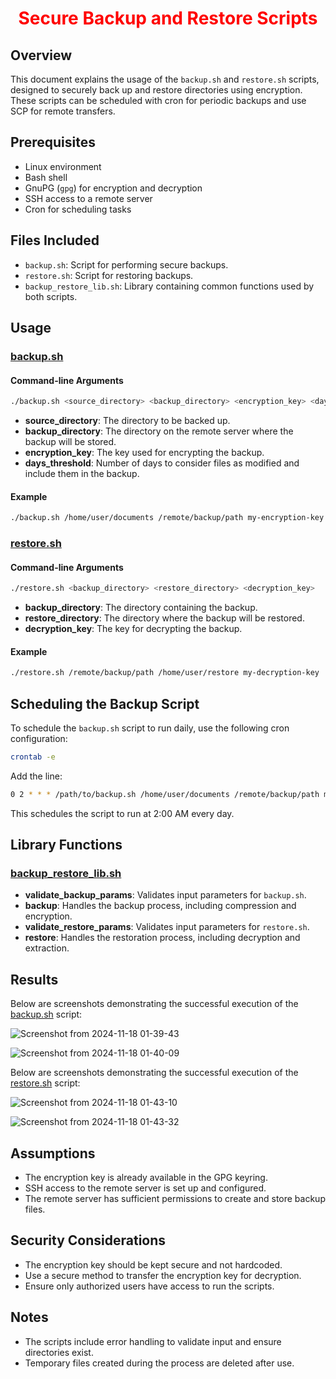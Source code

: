 <div align="center">
  <h1 style="color: red;"> Secure Backup and Restore Scripts </h1>
</div>

## Overview

This document explains the usage of the `backup.sh` and `restore.sh` scripts, designed to securely back up and restore directories using encryption. These scripts can be scheduled with cron for periodic backups and use SCP for remote transfers.

## Prerequisites

- Linux environment
- Bash shell
- GnuPG (`gpg`) for encryption and decryption
- SSH access to a remote server
- Cron for scheduling tasks

## Files Included

- `backup.sh`: Script for performing secure backups.
- `restore.sh`: Script for restoring backups.
- `backup_restore_lib.sh`: Library containing common functions used by both scripts.

## Usage

### [backup.sh](https://github.com/amrabunemr98/Backup-and-Restore-Bash/blob/main/Bash-Scripts/backup.sh)

#### Command-line Arguments

```bash
./backup.sh <source_directory> <backup_directory> <encryption_key> <days_threshold>
```

- **source\_directory**: The directory to be backed up.
- **backup\_directory**: The directory on the remote server where the backup will be stored.
- **encryption\_key**: The key used for encrypting the backup.
- **days\_threshold**: Number of days to consider files as modified and include them in the backup.

#### Example

```bash
./backup.sh /home/user/documents /remote/backup/path my-encryption-key 7
```

### [restore.sh](https://github.com/amrabunemr98/Backup-and-Restore-Bash/blob/main/Bash-Scripts/restore.sh)

#### Command-line Arguments

```bash
./restore.sh <backup_directory> <restore_directory> <decryption_key>
```

- **backup\_directory**: The directory containing the backup.
- **restore\_directory**: The directory where the backup will be restored.
- **decryption\_key**: The key for decrypting the backup.

#### Example

```bash
./restore.sh /remote/backup/path /home/user/restore my-decryption-key
```

## Scheduling the Backup Script

To schedule the `backup.sh` script to run daily, use the following cron configuration:

```bash
crontab -e
```

Add the line:

```bash
0 2 * * * /path/to/backup.sh /home/user/documents /remote/backup/path my-encryption-key 7
```

This schedules the script to run at 2:00 AM every day.

## Library Functions

### [backup_restore_lib.sh](https://github.com/amrabunemr98/Backup-and-Restore-Bash/blob/main/Bash-Scripts/backup_restore_lib.sh)

- **validate\_backup\_params**: Validates input parameters for `backup.sh`.
- **backup**: Handles the backup process, including compression and encryption.
- **validate\_restore\_params**: Validates input parameters for `restore.sh`.
- **restore**: Handles the restoration process, including decryption and extraction.

## Results

Below are screenshots demonstrating the successful execution of the [backup.sh](https://github.com/amrabunemr98/Backup-and-Restore-Bash/blob/main/Bash-Scripts/backup.sh) script:

![Screenshot from 2024-11-18 01-39-43](https://github.com/user-attachments/assets/286f2a75-3b73-433b-a063-e5ba78547cfe)

![Screenshot from 2024-11-18 01-40-09](https://github.com/user-attachments/assets/88b788b0-8444-4343-a104-e8ed19c1e665)

Below are screenshots demonstrating the successful execution of the [restore.sh](https://github.com/amrabunemr98/Backup-and-Restore-Bash/blob/main/Bash-Scripts/restore.sh) script:

![Screenshot from 2024-11-18 01-43-10](https://github.com/user-attachments/assets/113f99fe-9f30-4976-a267-06d3904b59fc)

![Screenshot from 2024-11-18 01-43-32](https://github.com/user-attachments/assets/aa19be93-e83e-4e3b-9800-88c1bae0ea75)

## Assumptions

- The encryption key is already available in the GPG keyring.
- SSH access to the remote server is set up and configured.
- The remote server has sufficient permissions to create and store backup files.

## Security Considerations

- The encryption key should be kept secure and not hardcoded.
- Use a secure method to transfer the encryption key for decryption.
- Ensure only authorized users have access to run the scripts.

## Notes

- The scripts include error handling to validate input and ensure directories exist.
- Temporary files created during the process are deleted after use.



